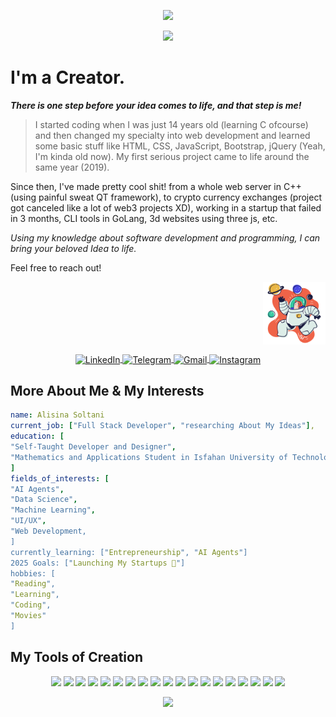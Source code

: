 <p align="center">
  <img src="https://capsule-render.vercel.app/api?type=waving&color=timeGradient&text=Hey!%20Nice%20to%20Meet%20You%👽&animation=twinkling&fontColor=ffffff" />
</p>

<p align="center">
  <img src="https://media2.giphy.com/media/v1.Y2lkPTc5MGI3NjExc3ZzZTkxOGw4cHp2dWJpOTFkYWJjZmt5N25rbG9vaXg3c3Z2djNnMSZlcD12MV9pbnRlcm5hbF9naWZfYnlfaWQmY3Q9Zw/ADNR56SfLLXon86MCN/giphy.gif" />
</p>

# I'm a Creator. 
**_There is one step before your idea comes to life, and that step is me!_**

> I started coding when I was just 14 years old (learning C ofcourse) and then changed my specialty into web development and learned some basic stuff like HTML, CSS, JavaScript, Bootstrap, jQuery (Yeah, I'm kinda old now). My first serious project came to life around the same year (2019).

Since then, I've made pretty cool shit! from a whole web server in C++ (using painful sweat QT framework), to crypto currency exchanges (project got canceled like a lot of web3 projects XD), working in a startup that failed in 3 months, CLI tools in GoLang, 3d websites using three js, etc.

*Using my knowledge about software development and programming, I can bring your beloved Idea to life.*

Feel free to reach out!
<p align="right">
  <img src="https://github.com/alisinasoltani/alisinasoltani/raw/main/9054914.png" alt="Profile Picture" width="100" style="vertical-align: middle;">
</p>
<p align="center">
  <a href="https://www.linkedin.com/in/alisina-soltani">
    <img src="https://img.shields.io/badge/linkedin-%230077B5.svg?style=for-the-badge&logo=linkedin&logoColor=white" alt="LinkedIn" height="30" style="vertical-align: middle;">
  </a>
  <a href="https://t.me/notalisina">
    <img src="https://img.shields.io/badge/Telegram-2CA5E0?style=for-the-badge&logo=telegram&logoColor=white" alt="Telegram" height="30" style="vertical-align: middle;">
  </a>
  <a href="mailto:alisinasoltani82@gmail.com">
    <img src="https://img.shields.io/badge/Gmail-D14836?style=for-the-badge&logo=gmail&logoColor=white" alt="Gmail" height="30" style="vertical-align: middle;">
  </a>
  <a href="https://www.instagram.com/alisinasoltani">
    <img src="https://img.shields.io/badge/Instagram-%23E4405F.svg?style=for-the-badge&logo=Instagram&logoColor=white" alt="Instagram" height="30" style="vertical-align: middle;">
  </a>
</p>

## More About Me & My Interests
```yml
name: Alisina Soltani
current_job: ["Full Stack Developer", "researching About My Ideas"],
education: [
"Self-Taught Developer and Designer",
"Mathematics and Applications Student in Isfahan University of Technology"
]
fields_of_interests: [
"AI Agents",
"Data Science",
"Machine Learning",
"UI/UX",
"Web Development,
]
currently_learning: ["Entrepreneurship", "AI Agents"]
2025 Goals: ["Launching My Startups 🚀"]
hobbies: [
"Reading", 
"Learning", 
"Coding", 
"Movies"
]
```

## My Tools of Creation
<p align="center">
  <img src="https://img.shields.io/badge/go-%2300ADD8.svg?style=for-the-badge&logo=go&logoColor=white" />
  <img src="https://img.shields.io/badge/typescript-%23007ACC.svg?style=for-the-badge&logo=typescript&logoColor=white" />
  <img src="https://img.shields.io/badge/javascript-%23323330.svg?style=for-the-badge&logo=javascript&logoColor=%23F7DF1E" />
  <img src="https://img.shields.io/badge/python-3670A0?style=for-the-badge&logo=python&logoColor=ffdd54" />
  <img src="https://img.shields.io/badge/c-%2300599C.svg?style=for-the-badge&logo=c&logoColor=white" />
  <img src="https://img.shields.io/badge/c++-%2300599C.svg?style=for-the-badge&logo=c%2B%2B&logoColor=white" />
  <img src="https://img.shields.io/badge/php-%23777BB4.svg?style=for-the-badge&logo=php&logoColor=white" />
  
  <img src="https://img.shields.io/badge/react-%2320232a.svg?style=for-the-badge&logo=react&logoColor=%2361DAFB" />
  <img src="https://img.shields.io/badge/Next-black?style=for-the-badge&logo=next.js&logoColor=white" />
  <img src="https://img.shields.io/badge/mysql-4479A1.svg?style=for-the-badge&logo=mysql&logoColor=white" />
  <img src="https://img.shields.io/badge/html5-%23E34F26.svg?style=for-the-badge&logo=html5&logoColor=white" />
  <img src="https://img.shields.io/badge/threejs-black?style=for-the-badge&logo=three.js&logoColor=white" />
  <img src="https://img.shields.io/badge/-selenium-%43B02A?style=for-the-badge&logo=selenium&logoColor=white" />
  <img src="https://img.shields.io/badge/GitBook-%23000000.svg?style=for-the-badge&logo=gitbook&logoColor=white" />
  <img src="https://img.shields.io/badge/git-%23F05033.svg?style=for-the-badge&logo=git&logoColor=white" />
  
  <img src="https://img.shields.io/badge/tailwindcss-%2338B2AC.svg?style=for-the-badge&logo=tailwind-css&logoColor=white" />
  <img src="https://img.shields.io/badge/css3-%231572B6.svg?style=for-the-badge&logo=css3&logoColor=white" />
  <img src="https://img.shields.io/badge/MUI-%230081CB.svg?style=for-the-badge&logo=mui&logoColor=white" />
  <img src="https://img.shields.io/badge/daisyui-5A0EF8?style=for-the-badge&logo=daisyui&logoColor=white" />

</p>
<p align="center">
  <img src="https://capsule-render.vercel.app/api?type=waving&color=timeGradient&section=footer" />
</p>
